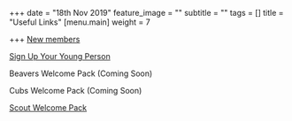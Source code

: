 +++
date = "18th Nov 2019"
feature_image = ""
subtitle = ""
tags = []
title = "Useful Links"
[menu.main]
weight = 7

+++
[New members](https://members.scouts.org.uk/documents/GDPR/Forms/VO%20Adult%20Information%20Form%20Jan2019_Print%20Friendly%20-%20final.pdf)

[Sign Up Your Young Person](https://forms.gle/bT6n8iDEXL1UasFq9)

Beavers Welcome Pack (Coming Soon)

Cubs Welcome Pack (Coming Soon)

[Scout Welcome Pack](https://docs.google.com/document/d/19O11bimOt4Y_4BhlCluD64SlyZpv3Z2bi238M5PvDUI/edit?usp=sharing "Scout Welcome Pack")
